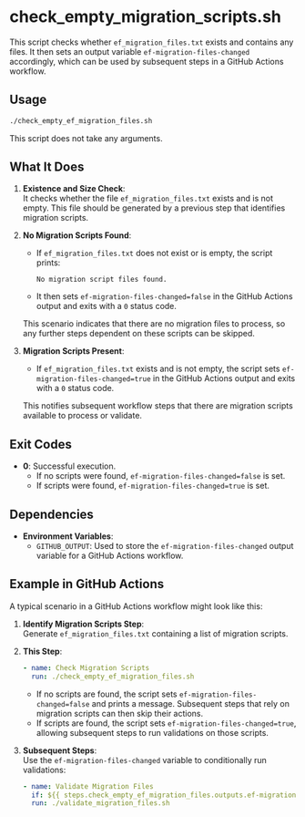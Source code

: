 # check_empty_migration_scripts.sh

This script checks whether `ef_migration_files.txt` exists and contains any files. It then sets an output variable `ef-migration-files-changed` accordingly, which can be used by subsequent steps in a GitHub Actions workflow.

## Usage

```bash
./check_empty_ef_migration_files.sh
```

This script does not take any arguments.

## What It Does

1. **Existence and Size Check**:  
   It checks whether the file `ef_migration_files.txt` exists and is not empty. This file should be generated by a previous step that identifies migration scripts.

2. **No Migration Scripts Found**:  
   - If `ef_migration_files.txt` does not exist or is empty, the script prints:
     ```
     No migration script files found.
     ```
   - It then sets `ef-migration-files-changed=false` in the GitHub Actions output and exits with a `0` status code.
   
   This scenario indicates that there are no migration files to process, so any further steps dependent on these scripts can be skipped.

3. **Migration Scripts Present**:
   - If `ef_migration_files.txt` exists and is not empty, the script sets `ef-migration-files-changed=true` in the GitHub Actions output and exits with a `0` status code.
   
   This notifies subsequent workflow steps that there are migration scripts available to process or validate.

## Exit Codes

- **0**: Successful execution.  
  - If no scripts were found, `ef-migration-files-changed=false` is set.
  - If scripts were found, `ef-migration-files-changed=true` is set.

## Dependencies

- **Environment Variables**:  
  - `GITHUB_OUTPUT`: Used to store the `ef-migration-files-changed` output variable for a GitHub Actions workflow.

## Example in GitHub Actions

A typical scenario in a GitHub Actions workflow might look like this:

1. **Identify Migration Scripts Step**:  
   Generate `ef_migration_files.txt` containing a list of migration scripts.

2. **This Step**:  
   ```yaml
   - name: Check Migration Scripts
     run: ./check_empty_ef_migration_files.sh
   ```

   - If no scripts are found, the script sets `ef-migration-files-changed=false` and prints a message. Subsequent steps that rely on migration scripts can then skip their actions.
   - If scripts are found, the script sets `ef-migration-files-changed=true`, allowing subsequent steps to run validations on those scripts.

3. **Subsequent Steps**:  
   Use the `ef-migration-files-changed` variable to conditionally run validations:
   ```yaml
   - name: Validate Migration Files
     if: ${{ steps.check_empty_ef_migration_files.outputs.ef-migration-files-changed == 'true' }}
     run: ./validate_migration_files.sh
   ```